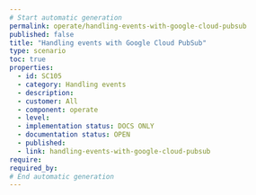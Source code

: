 ```yaml
---
# Start automatic generation
permalink: operate/handling-events-with-google-cloud-pubsub
published: false
title: "Handling events with Google Cloud PubSub"
type: scenario
toc: true
properties:
  - id: SC105
  - category: Handling events
  - description:
  - customer: All
  - component: operate
  - level:
  - implementation status: DOCS ONLY
  - documentation status: OPEN
  - published:
  - link: handling-events-with-google-cloud-pubsub
require:
required_by:
# End automatic generation
---
```

